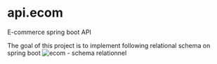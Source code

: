 # api.ecom
E-commerce spring boot API

The goal of this project is to implement following relational schema on spring boot
![ecom - schema relationnel](https://user-images.githubusercontent.com/97165267/181602146-88e4b9ce-44d0-4b61-b7a4-f985d41f6a7e.png)
